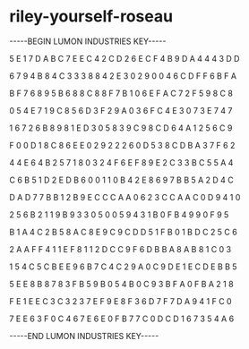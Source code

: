 # riley-yourself-roseau

-----BEGIN LUMON INDUSTRIES KEY-----

5 E 1 7 D A B C 7 E E C 4 2 C D 2 6 E C F 4 B 9 D A 4 4 4 3 D D

6 7 9 4 B 8 4 C 3 3 3 8 8 4 2 E 3 0 2 9 0 0 4 6 C D F F 6 B F A

B F 7 6 8 9 5 B 6 8 8 C 8 8 F 7 B 1 0 6 E F A C 7 2 F 5 9 8 C 8

0 5 4 E 7 1 9 C 8 5 6 D 3 F 2 9 A 0 3 6 F C 4 E 3 0 7 3 E 7 4 7

1 6 7 2 6 B 8 9 8 1 E D 3 0 5 8 3 9 C 9 8 C D 6 4 A 1 2 5 6 C 9

F 0 0 D 1 8 C 8 6 E E 0 2 9 2 2 2 6 0 D 5 3 8 C D B A 3 7 F 6 2

4 4 E 6 4 B 2 5 7 1 8 0 3 2 4 F 6 E F 8 9 E 2 C 3 3 B C 5 5 A 4

C 6 B 5 1 D 2 E D B 6 0 0 1 1 0 B 4 2 E 8 6 9 7 B B 5 A 2 D 4 C

D A D 7 7 B B 1 2 B 9 E C C C A A 0 6 2 3 C C A A C 0 D 9 4 1 0

2 5 6 B 2 1 1 9 B 9 3 3 0 5 0 0 5 9 4 3 1 B 0 F B 4 9 9 0 F 9 5

B 1 A 4 C 2 B 5 8 A C 8 E 9 C 9 C D D 5 1 F B 0 1 B D C 2 5 C 6

2 A A F F 4 1 1 E F 8 1 1 2 D C C 9 F 6 D B B A 8 A B 8 1 C 0 3

1 5 4 C 5 C B E E 9 6 B 7 C 4 C 2 9 A 0 C 9 D E 1 E C D E B B 5

5 E E 8 B 8 7 8 3 F B 5 9 B 0 5 4 B 0 C 9 3 B F A 0 F B A 2 1 8

F E 1 E E C 3 C 3 2 3 7 E F 9 E 8 F 3 6 D 7 F 7 D A 9 4 1 F C 0

7 E E 6 3 F 0 C 4 6 7 E 6 E 0 F B 7 7 C 0 D C D 1 6 7 3 5 4 A 6

-----END LUMON INDUSTRIES KEY-----
